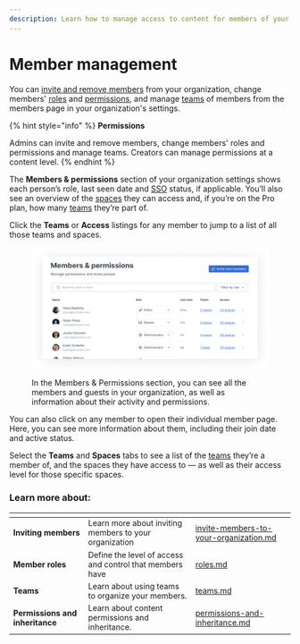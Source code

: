 ```yaml
---
description: Learn how to manage access to content for members of your organization.
---
```


# Member management

You can [invite and remove members](invite-members-to-your-organization.md) from your organization, change members' [roles](roles.md) and [permissions](permissions-and-inheritance.md), and manage [teams](teams.md) of members from the members page in your organization's settings.

{% hint style="info" %}
**Permissions**

Admins can invite and remove members, change members' roles and permissions and manage teams. Creators can manage permissions at a content level.
{% endhint %}

The **Members & permissions** section of your organization settings shows each person’s role, last seen date and [SSO](../../product-tour/sso-and-saml/sso-and-saml.md) status, if applicable. You’ll also see an overview of the [spaces](../../content-creation/content-structure/what-is-a-space.md) they can access and, if you’re on the Pro plan, how many [teams](teams.md) they’re part of.&#x20;

Click the **Teams** or **Access** listings for any member to jump to a list of all those teams and spaces.

<div data-full-width="true">

<figure><img src="../../.gitbook/assets/members-page.png" alt="A screenshot showing the member list in GitBook. There is a search bar at the top, and for each member you can see their role, their last seen date, and the number of teams they are in and spaces they can access."><figcaption><p>In the Members &#x26; Permissions section, you can see all the members and guests in your organization, as well as information about their activity and permissions.</p></figcaption></figure>

</div>

You can also click on any member to open their individual member page. Here, you can see more information about them, including their join date and active status.&#x20;

Select the **Teams** and **Spaces** tabs to see a list of the [teams](teams.md) they’re a member of, and the spaces they have access to — as well as their access level for those specific spaces.

### Learn more about:

<table data-card-size="large" data-view="cards"><thead><tr><th></th><th></th><th data-hidden data-card-target data-type="content-ref"></th></tr></thead><tbody><tr><td><strong>Inviting members</strong></td><td>Learn more about inviting members to your organization</td><td><a href="invite-members-to-your-organization.md">invite-members-to-your-organization.md</a></td></tr><tr><td><strong>Member roles</strong></td><td>Define the level of access and control that members have</td><td><a href="roles.md">roles.md</a></td></tr><tr><td><strong>Teams</strong></td><td>Learn about using teams to organize your members.</td><td><a href="teams.md">teams.md</a></td></tr><tr><td><strong>Permissions and inheritance</strong></td><td>Learn about content permissions and inheritance.</td><td><a href="permissions-and-inheritance.md">permissions-and-inheritance.md</a></td></tr></tbody></table>
